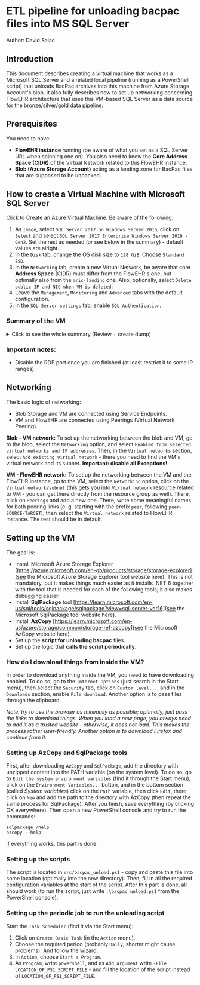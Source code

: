 # ETL pipeline for unloading bacpac files into MS SQL Server 
Author: David Salac

## Introduction
This document describes creating a virtual machine that works as a Microsoft SQL Server and a related local pipeline (running as a PowerShell script) that unloads BacPac archives into this machine from Azure Storage Account's blob. It also fully describes how to set up networking concerning FlowEHR architecture that uses this VM-based SQL Server as a data source for the bronze/silver/gold data pipeline.

## Prerequisites
You need to have:
 - **FlowEHR instance** running (be aware of what you set as a SQL Server URL when spinning one on). You also need to know the **Core Address Space (CIDR)** of the Virtual Network related to this FlowEHR instance.
 - **Blob (Azure Storage Account)** acting as a landing zone for BacPac files that are supposed to be unpacked.

## How to create a Virtual Machine with Microsoft SQL Server
Click to Create an Azure Virtual Machine. Be aware of the following:
1. As `Image`, select `SQL Server 2017 on Windows Server 2016`, click on `Select` and select `SQL Server 2017 Enterprise Windows Server 2016 - Gen2`. Set the rest as needed (or see below in the summary) - default values are alright.
2. In the `Disk` tab, change the OS disk size to `128 GiB`. Choose `Standard SSD`.
3. In the `Networking` tab, create a new Virtual Network, be aware that core **Address Space** (CIDR) must differ from the FlowEHR's one, but optimally also from the `mric-landing` one. Also, optionally, select `Delete public IP and NIC when VM is deleted`.
4. Leave the `Management`, `Monitoring` and `Advanced` tabs with the default configuration.
5. In the `SQL Server settings` tab, enable `SQL Authentication`.

### Summary of the VM
<details>
<summary>Click to see the whole summary (Review + create dump)</summary>
Basics

Subscription: UKS-MRIC-TRE-Development

Resource group: (new) mric-bacpac-etl

Virtual machine name: vm-mric-bacpac-etl

Region: UK South

Availability options: Availability zone

Availability zone: 1

Security type: Trusted launch virtual machines

Enable secure boot: Yes

Enable vTPM: Yes

Integrity monitoring: No

Image: SQL Server 2017 Enterprise Windows Server 2016 - Gen2

VM architecture: x64

Size: Standard D8ads v5 (8 vcpus, 32 GiB memory)

Username: bacpacadmin

Public inbound ports: RDP

Already have a Windows license?: No

Azure Spot: No

Disks

OS disk size: 128 GiB

OS disk type: Standard SSD LRS

Use managed disks: Yes

Delete OS disk with VM: Enabled

Ephemeral OS disk: No

Networking

Virtual network: (new) vnet-mric-bacpac-etl

Subnet: (new) default (10.7.0.0/24)

Public IP: (new) vm-mric-bacpac-etl-ip

Accelerated networking: On

Place this virtual machine behind an existing load balancing solution?: No

Delete public IP and NIC when VM is deleted: Enabled

Management

Enable Automanage: Off

Configuration profile: None

Microsoft Defender for Cloud: Basic (free)

System assigned managed identity: Off

Login with Azure AD: Off

Auto-shutdown: Off

Site Recovery: Disabled

Enable hotpatch: Off

Patch orchestration options: OS-orchestrated patching: patches will be installed by OS

Monitoring

Alerts: Off

Boot diagnostics: On

Enable OS guest diagnostics: Off

Advanced

Extensions: None

VM applications: None

Cloud init: No

User data: No

Disk controller type: SCSI

Proximity placement group: None

Capacity reservation group: None

SQL Server settings

Warning: Per hour VM price shown above does not include SQL Server License

SQL Server License: Pay As You Go

SQL connectivity level: Private

SQL port: 1433

SQL Authentication: Enabled

SQL Server Machine Learning Services (In-Database): Disabled

SQL Authentication login: bacpacadmin

Storage optimization type: Transactional processing

SQL Data file path: F:\data

SQL Data storage: 1024 GiB, 5000 IOPS, 200 MB/s, Premium SSD

SQL Log file path: G:\log

SQL Log storage: 1024 GiB, 5000 IOPS, 200 MB/s, Premium SSD

SQL TempDb file path: D:\tempDb

SQL TempDb storage: Use local SSD drive

SQL TempDb data file count: 8

SQL TempDb data file size: 8

SQL TempDb data file growth size: 64

SQL TempDb log file size: 8

SQL TempDb log file growth size: 64

Move system DB to data pool disk: false

Automated patching: Enabled

Auto patching schedule: Sunday at 2:00

Automated backup: Disabled

Azure Key Vault integration: Disabled

MAXDOP: 0

Optimize for ad-hoc workload: Disabled

Server Collation: SQL_Latin1_General_CP1_CI_AS

SQL Server memory limits: 0 - 2147483647 MB

Lock pages in memory: Disabled

Instant file initialization: Disabled
</details>

### Important notes:
- Disable the RDP port once you are finished (at least restrict it to some IP ranges).

## Networking
The basic logic of networking:
 - Blob Storage and VM are connected using Service Endpoints.
 - VM and FlowEHR are connected using Peerings (Virtual Network Peering).

**Blob - VM network:** To set up the networking between the blob and VM, go to the blob, select the `Networking` option, and select `Enabled from selected virtual networks and IP addresses`. Then, in the `Virtual networks` section, select `Add existing virtual network` - there you need to find the VM's virtual network and its subnet. **Important: disable all Exceptions!** 

**VM - FlowEHR network:** To set up the networking between the VM and the FlowEHR instance, go to the VM, select the `Networking` option, click on the `Virtual network/subnet` (this gets you into `Virtual network` resource related to VM - you can get there directly from the resource group as well). There, click on `Peerings` and add a new one. There, write some meaningful names for both peering links (e. g. starting with the prefix `peer`, following `peer-SOURCE-TARGET`), then select the `Virtual network` related to FlowEHR instance. The rest should be in default.

## Setting up the VM
The goal is:
 - Install Microsoft Azure Storage Explorer [https://azure.microsoft.com/en-gb/products/storage/storage-explorer](see the Microsoft Azure Storage Explorer tool website here). This is not mandatory, but it makes things much easier as it installs .NET 6 together with the tool that is needed for each of the following tools; it also makes debugging easier.
 - Install **SqlPackage** tool [https://learn.microsoft.com/en-us/sql/tools/sqlpackage/sqlpackage?view=sql-server-ver16](see the Microsoft SqlPackage tool website here).
 - Install **AzCopy** [https://learn.microsoft.com/en-us/azure/storage/common/storage-ref-azcopy](see the Microsoft AzCopy website here).
 - Set up the **script for unloading bacpac** files.
 - Set up the logic that **calls the script periodically**.

### How do I download things from inside the VM?
In order to download anything inside the VM, you need to have downloading enabled. To do so, go to the `Internet Options` (just search in the Start menu), then select the `Security` tab, click on `Custom level...`, and in the `Downloads` section, enable `File download`. Another option is to pass files through the clipboard.

_Note: try to use the browser as minimally as possible; optimally, just pass the links to download things. When you load a new page, you always need to add it as a trusted website - otherwise, it does not load. This makes the process rather user-friendly. Another option is to download Firefox and continue from it._

### Setting up AzCopy and SqlPackage tools
First, after downloading `AzCopy` and `SqlPackage`, add the directory with unzipped content into the PATH variable (on the system level). To do so, go to `Edit the system environment variables` (find it through the Start menu), click on the `Environment Variables...` button, and in the bottom section (called _System variables_) click on the `Path` variable, then click `Edit`, there click on `New` and add the path to the directory with AzCopy (then repeat the same process for SqlPackage). After you finish, save everything (by clicking OK everywhere). Then open a new PowerShell console and try to run the commands:
```
sqlpackage /help
azcopy --help
```
if everything works, this part is done.

### Setting up the scripts
The script is located in `src/bacpac_unload.ps1` - copy and paste this file into some location (optimally into the new directory). Then, fill in all the required configuration variables at the start of the script. After this part is done, all should work (to run the script, just write `.\bacpac_unload.ps1` from the PowerShell console).

### Setting up the periodic job to run the unloading script
Start the `Task Scheduler` (find it via the Start menu):
1. Click on `Create Basic Task` (in the `Action` menu).
2. Choose the required period (probably `Daily`, shorter might cause problems). And follow the wizard.
3. In `Action`, choose `Start a Program`.
4. As `Program`, write `powershell`, and as `Add argument` write `-File LOCATION_OF_PS1_SCRIPT_FILE` - and fill the location of the script instead of `LOCATION_OF_PS1_SCRIPT_FILE`.
